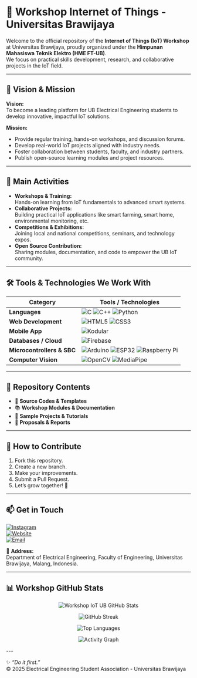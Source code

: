 # 🔗 Workshop Internet of Things - Universitas Brawijaya

Welcome to the official repository of the **Internet of Things (IoT) Workshop** at Universitas Brawijaya, proudly organized under the **Himpunan Mahasiswa Teknik Elektro (HME FT-UB)**.  
We focus on practical skills development, research, and collaborative projects in the IoT field.

---

## 🎯 Vision & Mission

**Vision:**  
To become a leading platform for UB Electrical Engineering students to develop innovative, impactful IoT solutions.

**Mission:**  
- Provide regular training, hands-on workshops, and discussion forums.
- Develop real-world IoT projects aligned with industry needs.
- Foster collaboration between students, faculty, and industry partners.
- Publish open-source learning modules and project resources.

---

## 📌 Main Activities

- **Workshops & Training:**  
  Hands-on learning from IoT fundamentals to advanced smart systems.
- **Collaborative Projects:**  
  Building practical IoT applications like smart farming, smart home, environmental monitoring, etc.
- **Competitions & Exhibitions:**  
  Joining local and national competitions, seminars, and technology expos.
- **Open Source Contribution:**  
  Sharing modules, documentation, and code to empower the UB IoT community.

---

## 🛠️ Tools & Technologies We Work With

| Category                  | Tools / Technologies                                                                 |
|---------------------------|--------------------------------------------------------------------------------------|
| **Languages**             | ![C](https://img.shields.io/badge/C-00599C?style=for-the-badge&logo=c&logoColor=white) ![C++](https://img.shields.io/badge/C++-00599C?style=for-the-badge&logo=c%2B%2B&logoColor=white) ![Python](https://img.shields.io/badge/Python-3776AB?style=for-the-badge&logo=python&logoColor=white) |
| **Web Development**       | ![HTML5](https://img.shields.io/badge/HTML5-E34F26?style=for-the-badge&logo=html5&logoColor=white) ![CSS3](https://img.shields.io/badge/CSS3-1572B6?style=for-the-badge&logo=css3&logoColor=white) |
| **Mobile App**            | ![Kodular](https://img.shields.io/badge/Kodular-3F51B5?style=for-the-badge&logo=kodular&logoColor=white) |
| **Databases / Cloud**     | ![Firebase](https://img.shields.io/badge/Firebase-FFCA28?style=for-the-badge&logo=firebase&logoColor=black) |
| **Microcontrollers & SBC**| ![Arduino](https://img.shields.io/badge/Arduino-00979D?style=for-the-badge&logo=arduino&logoColor=white) ![ESP32](https://img.shields.io/badge/ESP32-000000?style=for-the-badge&logo=espressif&logoColor=white) ![Raspberry Pi](https://img.shields.io/badge/Raspberry%20Pi-C51A4A?style=for-the-badge&logo=raspberry-pi&logoColor=white) |
| **Computer Vision**       | ![OpenCV](https://img.shields.io/badge/OpenCV-5C3EE8?style=for-the-badge&logo=opencv&logoColor=white) ![MediaPipe](https://img.shields.io/badge/MediaPipe-FF6F00?style=for-the-badge&logo=mediapipe&logoColor=white) |

---

## 📂 Repository Contents

- 📁 **Source Codes & Templates**
- 📚 **Workshop Modules & Documentation**
- 🧩 **Sample Projects & Tutorials**
- 📝 **Proposals & Reports**

---

## 🤝 How to Contribute

1. Fork this repository.
2. Create a new branch.
3. Make your improvements.
4. Submit a Pull Request.
5. Let’s grow together! 🚀

---

## 📫 Get in Touch

[![Instagram](https://img.shields.io/badge/Instagram-E4405F?style=for-the-badge&logo=instagram&logoColor=white)](https://www.instagram.com/iot.ub/)  
[![Website](https://img.shields.io/badge/Website-000?style=for-the-badge&logo=vercel&logoColor=white)](https://iot.ub.ac.id/)  
[![Email](https://img.shields.io/badge/Email-D14836?style=for-the-badge&logo=gmail&logoColor=white)](mailto:iotub2025@gmail.com)

📍 **Address:**  
Department of Electrical Engineering, Faculty of Engineering, Universitas Brawijaya, Malang, Indonesia.

---

## 📊 Workshop GitHub Stats

<p align="center">
  <img src="https://github-readme-stats.vercel.app/api?username=ioteaub&show_icons=true&theme=dracula&hide=prs" alt="Workshop IoT UB GitHub Stats" />
</p>

<p align="center">
  <img src="https://github-readme-streak-stats.herokuapp.com/?user=ioteaub&theme=dracula" alt="GitHub Streak" />
</p>

<p align="center">
  <img src="https://github-readme-stats.vercel.app/api/top-langs/?username=ioteaub&layout=compact&theme=dracula" alt="Top Languages" />
</p>

<p align="center">
  <img src="https://github-readme-activity-graph.vercel.app/api/top-langs/?username=ioteaub&layout=compact&theme=dracula" alt="Activity Graph" />
</p>
---

✨ *“Do it first.”*  
© 2025 Electrical Engineering Student Association - Universitas Brawijaya
